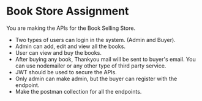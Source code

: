 # Book Store Assignment

 You are making the APIs for the Book Selling Store.

* Two types of users can login in the system. (Admin and Buyer).
* Admin can add, edit and view all the books.
* User can view and buy the books.
* After buying any book, Thankyou mail will be sent to buyer's email. You can use nodemailer or any other type of third party service.
* JWT should be used to secure the APIs.
* Only admin can make admin, but the buyer can register with the endpoint.
* Make the postman collection for all the endpoints.
